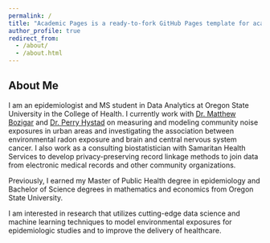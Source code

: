 ```yaml
---
permalink: /
title: "Academic Pages is a ready-to-fork GitHub Pages template for academic personal websites"
author_profile: true
redirect_from: 
  - /about/
  - /about.html
---
```


## About Me
I am an epidemiologist and MS student in Data Analytics at Oregon State University in the College of Health. I currently work with [Dr. Matthew Bozigar](https://health.oregonstate.edu/directory/matthew-bozigar) and [Dr. Perry Hystad](https://health.oregonstate.edu/directory/perry-hystad) on measuring and modeling community noise exposures in urban areas and investigating the association between environmental radon exposure and brain and central nervous system cancer. I also work as a consulting biostatistician with Samaritan Health Services to develop privacy-preserving record linkage methods to join data from electronic medical records and other community organizations. 

Previously, I earned my Master of Public Health degree in epidemiology and Bachelor of Science degrees in mathematics and economics from Oregon State University.

I am interested in research that utilizes cutting-edge data science and machine learning techniques to model environmental exposures for epidemiologic studies and to improve the delivery of healthcare.
